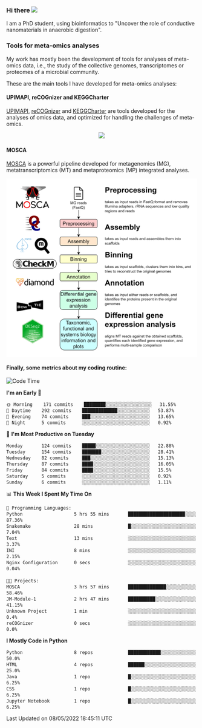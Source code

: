 ### Hi there <img src="https://media.giphy.com/media/hvRJCLFzcasrR4ia7z/giphy.gif" width="25px">

I am a PhD student, using bioinformatics to "Uncover the role of conductive nanomaterials in anaerobic digestion".

### Tools for meta-omics analyses

My work has mostly been the development of tools for analyses of meta-omics data, i.e., the study of the collective genomes, transcriptomes or proteomes of a microbial community.

These are the main tools I have developed for meta-omics analyses:

#### UPIMAPI, reCOGnizer and KEGGCharter

[UPIMAPI](https://github.com/iquasere/UPIMAPI), [reCOGnizer](https://github.com/iquasere/reCOGnizer) and [KEGGCharter](https://github.com/iquasere/KEGGCharter) are tools developed for the analyses of omics data, and optimized for handling the challenges of meta-omics.

<p align="center">
    <img src="assets/annotation_paper.png">
</p>

#### MOSCA

[MOSCA](https://github.com/iquasere/MOSCA) is a powerful pipeline developed for metagenomics (MG), metatranscriptomics (MT) and metaproteomics (MP) integrated analyses.

<p align="center">
    <img src="assets/mosca_workflow.png" align="center" width="700">
</p>


#### Finally, some metrics about my coding routine:

<!--START_SECTION:waka-->
![Code Time](http://img.shields.io/badge/Code%20Time-0-blue)

**I'm an Early 🐤** 

```text
🌞 Morning    171 commits    ████████░░░░░░░░░░░░░░░░░   31.55% 
🌆 Daytime    292 commits    █████████████░░░░░░░░░░░░   53.87% 
🌃 Evening    74 commits     ███░░░░░░░░░░░░░░░░░░░░░░   13.65% 
🌙 Night      5 commits      ░░░░░░░░░░░░░░░░░░░░░░░░░   0.92%

```
📅 **I'm Most Productive on Tuesday** 

```text
Monday       124 commits    █████░░░░░░░░░░░░░░░░░░░░   22.88% 
Tuesday      154 commits    ███████░░░░░░░░░░░░░░░░░░   28.41% 
Wednesday    82 commits     ███░░░░░░░░░░░░░░░░░░░░░░   15.13% 
Thursday     87 commits     ████░░░░░░░░░░░░░░░░░░░░░   16.05% 
Friday       84 commits     ████░░░░░░░░░░░░░░░░░░░░░   15.5% 
Saturday     5 commits      ░░░░░░░░░░░░░░░░░░░░░░░░░   0.92% 
Sunday       6 commits      ░░░░░░░░░░░░░░░░░░░░░░░░░   1.11%

```


📊 **This Week I Spent My Time On** 

```text
💬 Programming Languages: 
Python                   5 hrs 55 mins       █████████████████████░░░░   87.36% 
Snakemake                28 mins             █░░░░░░░░░░░░░░░░░░░░░░░░   7.04% 
Text                     13 mins             ░░░░░░░░░░░░░░░░░░░░░░░░░   3.37% 
INI                      8 mins              ░░░░░░░░░░░░░░░░░░░░░░░░░   2.15% 
Nginx Configuration      0 secs              ░░░░░░░░░░░░░░░░░░░░░░░░░   0.04%

🐱‍💻 Projects: 
MOSCA                    3 hrs 57 mins       ██████████████░░░░░░░░░░░   58.46% 
JM-Module-1              2 hrs 47 mins       ██████████░░░░░░░░░░░░░░░   41.15% 
Unknown Project          1 min               ░░░░░░░░░░░░░░░░░░░░░░░░░   0.4% 
reCOGnizer               0 secs              ░░░░░░░░░░░░░░░░░░░░░░░░░   0.0%

```

**I Mostly Code in Python** 

```text
Python                   8 repos             ████████████░░░░░░░░░░░░░   50.0% 
HTML                     4 repos             ██████░░░░░░░░░░░░░░░░░░░   25.0% 
Java                     1 repo              █░░░░░░░░░░░░░░░░░░░░░░░░   6.25% 
CSS                      1 repo              █░░░░░░░░░░░░░░░░░░░░░░░░   6.25% 
Jupyter Notebook         1 repo              █░░░░░░░░░░░░░░░░░░░░░░░░   6.25%

```



 Last Updated on 08/05/2022 18:45:11 UTC
<!--END_SECTION:waka-->
